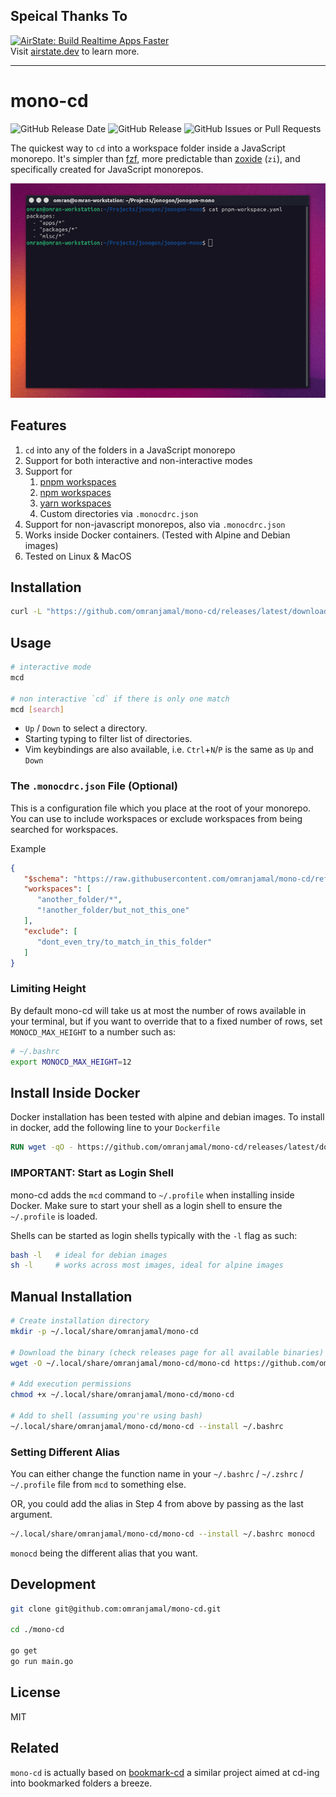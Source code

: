 ## Speical Thanks To

[![AirState: Build Realtime Apps Faster](https://static.airstate.dev/github-realtime-badge.svg?_=1)](https://airstate.dev/?from=monocd-image)  
Visit [airstate.dev](https://airstate.dev/?from=monocd-link) to learn more.

---


# mono-cd

![GitHub Release Date](https://img.shields.io/github/release-date/omranjamal/mono-cd)
![GitHub Release](https://img.shields.io/github/v/release/omranjamal/mono-cd)
![GitHub Issues or Pull Requests](https://img.shields.io/github/issues/omranjamal/mono-cd)

The quickest way to `cd` into a workspace folder inside a JavaScript monorepo. It's simpler than [fzf](https://github.com/junegunn/fzf), more predictable than [zoxide](https://github.com/ajeetdsouza/zoxide) (`zi`), and specifically created for JavaScript monorepos.

![DEMO](https://raw.githubusercontent.com/omranjamal/mono-cd/refs/heads/static/demo.gif)

## Features

1. `cd` into any of the folders in a JavaScript monorepo
2. Support for both interactive and non-interactive modes
3. Support for
   1. [pnpm workspaces](https://pnpm.io/workspaces)
   2. [npm workspaces](https://docs.npmjs.com/cli/v7/using-npm/workspaces/)
   3. [yarn workspaces](https://yarnpkg.com/features/workspaces)
   4. Custom directories via `.monocdrc.json`
4. Support for non-javascript monorepos, also via `.monocdrc.json`
5. Works inside Docker containers. (Tested with Alpine and Debian images)
6. Tested on Linux & MacOS

## Installation

```bash
curl -L "https://github.com/omranjamal/mono-cd/releases/latest/download/install.sh" | sh -
```

## Usage

```bash
# interactive mode
mcd

# non interactive `cd` if there is only one match
mcd [search]
```

- `Up` / `Down` to select a directory.
- Starting typing to filter list of directories.
- Vim keybindings are also available, i.e. `Ctrl`+`N`/`P` is the same as `Up` and `Down`


### The `.monocdrc.json` File (Optional)

This is a configuration file which you place at the root of your monorepo.
You can use to include workspaces or exclude workspaces from being searched
for workspaces.

Example

```json
{
   "$schema": "https://raw.githubusercontent.com/omranjamal/mono-cd/refs/heads/main/monocdrc-schema.json",
   "workspaces": [
      "another_folder/*",
      "!another_folder/but_not_this_one"
   ],
   "exclude": [
      "dont_even_try/to_match_in_this_folder"
   ]
}
```

### Limiting Height

By default mono-cd will take us at most the number of rows available in your terminal, but if you
want to override that to a fixed number of rows, set `MONOCD_MAX_HEIGHT` to a number such as:

```bash
# ~/.bashrc
export MONOCD_MAX_HEIGHT=12
```

## Install Inside Docker

Docker installation has been tested with alpine and debian images.
To install in docker, add the following line to your `Dockerfile`

```Dockerfile
RUN wget -qO - https://github.com/omranjamal/mono-cd/releases/latest/download/docker-install.sh | sh -
```

### IMPORTANT: Start as Login Shell

mono-cd adds the `mcd` command to `~/.profile` when installing inside Docker.
Make sure to start your shell as a login shell to ensure the `~/.profile`
is loaded.

Shells can be started as login shells typically with the `-l` flag as such:

```bash
bash -l   # ideal for debian images
sh -l     # works across most images, ideal for alpine images
```

## Manual Installation

```bash
# Create installation directory
mkdir -p ~/.local/share/omranjamal/mono-cd

# Download the binary (check releases page for all available binaries)
wget -O ~/.local/share/omranjamal/mono-cd/mono-cd https://github.com/omranjamal/mono-cd/releases/latest/download/mono_amd64

# Add execution permissions
chmod +x ~/.local/share/omranjamal/mono-cd/mono-cd

# Add to shell (assuming you're using bash)
~/.local/share/omranjamal/mono-cd/mono-cd --install ~/.bashrc
```

### Setting Different Alias

You can either change the function name in your
`~/.bashrc` / `~/.zshrc` / `~/.profile` file from `mcd` to something
else.

OR, you could add the alias in Step 4 from above by passing
as the last argument.

```bash
~/.local/share/omranjamal/mono-cd/mono-cd --install ~/.bashrc monocd
```

`monocd` being the different alias that you want.

## Development

```bash
git clone git@github.com:omranjamal/mono-cd.git

cd ./mono-cd

go get
go run main.go
```

## License

MIT

## Related

`mono-cd` is actually based on
[bookmark-cd](https://github.com/omranjamal/bookmark-cd)
a similar project aimed at cd-ing into bookmarked folders
a breeze.
